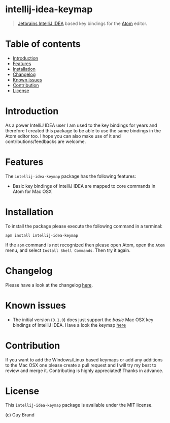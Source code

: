 # intellij-idea-keymap

> [Jetbrains IntelliJ IDEA](https://www.jetbrains.com/idea/) based key bindings for the [Atom](https://atom.io) editor.

# Table of contents

- [Introduction](#introduction)
- [Features](#features)
- [Installation](#installation)
- [Changelog](#changelog)
- [Known issues](#known-issues)
- [Contribution](#contribution)
- [License](#license)

# Introduction

As a power IntelliJ IDEA user I am used to the key bindings for years and therefore I created this package to be able to use the same bindings in the Atom editor too. I hope you can also make use of it and contributions/feedbacks are welcome.

# Features

The `intellij-idea-keymap` package has the following features:

* Basic key bindings of IntelliJ IDEA are mapped to core commands in Atom for Mac OSX

# Installation

To install the package please execute the following command in a terminal:

```shell
apm install intellij-idea-keymap
```

If the `apm` command is not recognized then please open Atom, open the `Atom` menu, and select `Install Shell Commands`. Then try it again.

# Changelog

Please have a look at the changelog [here](https://github.com/guylabs/intellij-idea-keymap/blob/master/CHANGELOG.md).

# Known issues

* The initial version (`0.1.0`) does just support the *basic* Mac OSX key bindings of IntelliJ IDEA. Have a look the keymap [here](https://www.jetbrains.com/idea/docs/IntelliJIDEA_ReferenceCard_Mac.pdf)

# Contribution

If you want to add the Windows/Linux based keymaps or add any additions to the Mac OSX one please create a pull request and I will try my best to review and merge it. Contributing is highly appreciated! Thanks in advance.

# License

This `intellij-idea-keymap` package is available under the MIT license.

(c) Guy Brand

